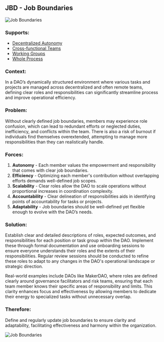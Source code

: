 ## JBD - Job Boundaries

![Job Boundaries](./output/illustrations/job_boundaries.png)

### Supports:
* [Decentralized Autonomy](./decentralized_autonomy.html)
* [Cross-functional Teams](./cross_functional_teams.html)
* [Working Groups](./working_groups.html)
* [Whole Process](./whole_process.md)

### Context:
In a DAO’s dynamically structured environment where various tasks and projects are managed across decentralized and often remote teams, defining clear roles and responsibilities can significantly streamline process and improve operational efficiency.

### Problem:
Without clearly defined job boundaries, members may experience role confusion, which can lead to redundant efforts or neglected duties, inefficiency, and conflicts within the team. There is also a risk of burnout if individuals find themselves overextended, attempting to manage more responsibilities than they can realistically handle.

### Forces:
1. **Autonomy** - Each member values the empowerment and responsibility that comes with clear job boundaries.
2. **Efficiency** - Optimizing each member's contribution without overlapping efforts demands well-defined job scopes.
3. **Scalability** - Clear roles allow the DAO to scale operations without proportional increases in coordination complexity.
4. **Accountability** - Clear delineation of responsibilities aids in identifying points of accountability for tasks or projects.
5. **Adaptability** - Job boundaries should be well-defined yet flexible enough to evolve with the DAO’s needs.

### Solution:
Establish clear and detailed descriptions of roles, expected outcomes, and responsibilities for each position or task group within the DAO. Implement these through formal documentation and use onboarding sessions to ensure everyone understands their roles and the extents of their responsibilities. Regular review sessions should be conducted to refine these roles to adapt to any changes in the DAO's operational landscape or strategic direction.

Real-world examples include DAOs like MakerDAO, where roles are defined clearly around governance facilitators and risk teams, ensuring that each team member knows their specific areas of responsibility and limits. This clarity enhances focus and effectiveness by allowing members to dedicate their energy to specialized tasks without unnecessary overlap.

### Therefore:
Define and regularly update job boundaries to ensure clarity and adaptability, facilitating effectiveness and harmony within the organization.


![Job Boundaries](./output/job_boundaries_specific_graph.png)